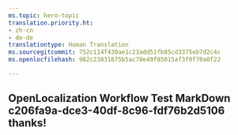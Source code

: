 ```yaml
---
ms.topic: hero-topic
translation.priority.ht:
- zh-cn
- de-de
translationtype: Human Translation
ms.sourcegitcommit: 752c114f430ae1c23add51fb85cd3375eb7d2c4c
ms.openlocfilehash: 982c23831875b5ac78e49f85015af3f0f70a0f22

---
```

## OpenLocalization Workflow Test MarkDown c206fa9a-dce3-40df-8c96-fdf76b2d5106 thanks!



<!--HONumber=Aug16_HO2-->


